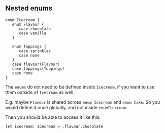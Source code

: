 ## Nested enums

```
enum Icecream {
   enum Flavour {
      case chocolate
      case vanilla
   }

   enum Toppings {
      case sprinkles
      case none
   }
   case flavour(Flavour)
   case toppings(Toppings)
   case none
}
```

The `enums` do not need to be defined inside `Icecream`, if you want to use them outside of `Icecream` as well.

E.g. maybe `Flavour` is shared across `enum Icecream` and `enum Cake`. So you would define it once globally, and not inside `enumIcecream`.

Then you should be able to access it like this:
```
let icecream: Icecream = .flavour.chocolate
```